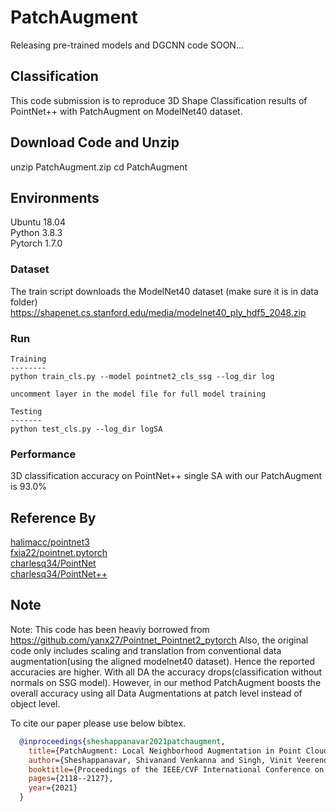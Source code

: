 # PatchAugment

Releasing pre-trained models and DGCNN code SOON...

## Classification
This code submission is to reproduce 3D Shape Classification results of PointNet++ with PatchAugment on ModelNet40 dataset.

## Download Code and Unzip
unzip PatchAugment.zip
cd PatchAugment

## Environments
Ubuntu 18.04 <br>
Python 3.8.3 <br>
Pytorch 1.7.0

### Dataset
The train script downloads the ModelNet40 dataset (make sure it is in data folder) <br>
https://shapenet.cs.stanford.edu/media/modelnet40_ply_hdf5_2048.zip<br>

### Run
```
Training
--------
python train_cls.py --model pointnet2_cls_ssg --log_dir log

uncomment layer in the model file for full model training

Testing
-------
python test_cls.py --log_dir logSA
```

### Performance
3D classification accuracy on PointNet++ single SA with our PatchAugment is 93.0%

## Reference By
[halimacc/pointnet3](https://github.com/halimacc/pointnet3)<br>
[fxia22/pointnet.pytorch](https://github.com/fxia22/pointnet.pytorch)<br>
[charlesq34/PointNet](https://github.com/charlesq34/pointnet) <br>
[charlesq34/PointNet++](https://github.com/charlesq34/pointnet2)

## Note
Note: This code has been heaviy borrowed from https://github.com/yanx27/Pointnet_Pointnet2_pytorch
Also, the original code only includes scaling and translation from conventional data augmentation(using the aligned modelnet40 dataset). Hence the reported accuracies are higher. With all DA the accuracy drops(classification without normals on SSG model). However, in our method PatchAugment boosts the overall accuracy using all Data Augmentations at patch level instead of object level.


To cite our paper please use below bibtex.
  
```BibTex
  @inproceedings{sheshappanavar2021patchaugment,
    title={PatchAugment: Local Neighborhood Augmentation in Point Cloud Classification},
    author={Sheshappanavar, Shivanand Venkanna and Singh, Vinit Veerendraveer and Kambhamettu, Chandra},
    booktitle={Proceedings of the IEEE/CVF International Conference on Computer Vision},
    pages={2118--2127},
    year={2021}
  }
```
